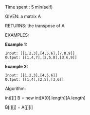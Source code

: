 Time spent :  5 min(self)

GIVEN: a matrix A

RETURNS: the transpose of A

EXAMPLES:

**Example 1:**

```
Input: [[1,2,3],[4,5,6],[7,8,9]]
Output: [[1,4,7],[2,5,8],[3,6,9]]
```

**Example 2:**

```
Input: [[1,2,3],[4,5,6]]
Output: [[1,4],[2,5],[3,6]]
```

Algorithm:

int\[][] B = new int\[A[0].length]\[A.length]

B\[i][j] = A\[j][i] 